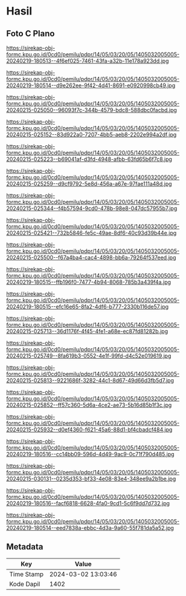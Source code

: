 # Hasil

## Foto C Plano

https://sirekap-obj-formc.kpu.go.id/0cd0/pemilu/pdpr/14/05/03/20/05/1405032005005-20240219-180513--4f6ef025-7461-43fa-a32b-11e178a923dd.jpg

https://sirekap-obj-formc.kpu.go.id/0cd0/pemilu/pdpr/14/05/03/20/05/1405032005005-20240219-180514--d9e262ee-9f42-4d41-8691-e0920998cb49.jpg

https://sirekap-obj-formc.kpu.go.id/0cd0/pemilu/pdpr/14/05/03/20/05/1405032005005-20240215-025050--96093f7c-344b-4579-bdc8-588dbc0facbd.jpg

https://sirekap-obj-formc.kpu.go.id/0cd0/pemilu/pdpr/14/05/03/20/05/1405032005005-20240215-025152--83d922a0-7207-4bb5-aeb8-2202e994a2df.jpg

https://sirekap-obj-formc.kpu.go.id/0cd0/pemilu/pdpr/14/05/03/20/05/1405032005005-20240215-025223--b69041af-d3fd-4948-afbb-63fd65b6f7c8.jpg

https://sirekap-obj-formc.kpu.go.id/0cd0/pemilu/pdpr/14/05/03/20/05/1405032005005-20240215-025259--d9cf9792-5e8d-456a-a67e-97fae111a48d.jpg

https://sirekap-obj-formc.kpu.go.id/0cd0/pemilu/pdpr/14/05/03/20/05/1405032005005-20240215-025344--f4b57594-9cd0-478b-98e8-047dc57955b7.jpg

https://sirekap-obj-formc.kpu.go.id/0cd0/pemilu/pdpr/14/05/03/20/05/1405032005005-20240215-025421--732b5846-fe5c-49ae-8df6-40c93d39b44e.jpg

https://sirekap-obj-formc.kpu.go.id/0cd0/pemilu/pdpr/14/05/03/20/05/1405032005005-20240215-025500--f67a4ba4-cac4-4898-bb6a-79264f537eed.jpg

https://sirekap-obj-formc.kpu.go.id/0cd0/pemilu/pdpr/14/05/03/20/05/1405032005005-20240219-180515--ffb196f0-7477-4b94-8068-785b3a439f4a.jpg

https://sirekap-obj-formc.kpu.go.id/0cd0/pemilu/pdpr/14/05/03/20/05/1405032005005-20240219-180515--efc16e65-8fa2-4df6-b777-2330b116de57.jpg

https://sirekap-obj-formc.kpu.go.id/0cd0/pemilu/pdpr/14/05/03/20/05/1405032005005-20240215-025713--36d1176f-4f45-4fe1-a68e-ec87fd81282b.jpg

https://sirekap-obj-formc.kpu.go.id/0cd0/pemilu/pdpr/14/05/03/20/05/1405032005005-20240215-025749--8fa619b3-0552-4e1f-99fd-d4c52e019619.jpg

https://sirekap-obj-formc.kpu.go.id/0cd0/pemilu/pdpr/14/05/03/20/05/1405032005005-20240215-025813--9221686f-3282-44c1-8d67-49d66d3fb5d7.jpg

https://sirekap-obj-formc.kpu.go.id/0cd0/pemilu/pdpr/14/05/03/20/05/1405032005005-20240215-025852--ff57c360-5d6a-4ce2-ae73-5b16d85b1f3c.jpg

https://sirekap-obj-formc.kpu.go.id/0cd0/pemilu/pdpr/14/05/03/20/05/1405032005005-20240215-025932--d0ef4360-f621-45a6-88d1-bf4cbadcf484.jpg

https://sirekap-obj-formc.kpu.go.id/0cd0/pemilu/pdpr/14/05/03/20/05/1405032005005-20240219-180516--cc14bb09-596d-4d49-9ac9-0c71f790d485.jpg

https://sirekap-obj-formc.kpu.go.id/0cd0/pemilu/pdpr/14/05/03/20/05/1405032005005-20240215-030131--0235d353-bf33-4e08-83e4-348ee9a2b1be.jpg

https://sirekap-obj-formc.kpu.go.id/0cd0/pemilu/pdpr/14/05/03/20/05/1405032005005-20240219-180516--facf6818-6628-4fa0-9cd1-5c6f9dd7d732.jpg

https://sirekap-obj-formc.kpu.go.id/0cd0/pemilu/pdpr/14/05/03/20/05/1405032005005-20240219-180514--eed7838a-ebbc-4d3a-9a60-55f781da5a52.jpg


## Metadata

| Key        | Value               |
| ---------- | ------------------- |
| Time Stamp | 2024-03-02 13:03:46 |
| Kode Dapil | 1402                |



